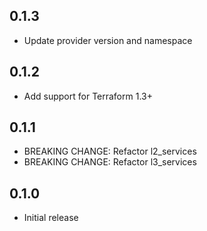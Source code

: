 ## 0.1.3

- Update provider version and namespace

## 0.1.2

- Add support for Terraform 1.3+

## 0.1.1

- BREAKING CHANGE: Refactor l2_services
- BREAKING CHANGE: Refactor l3_services

## 0.1.0

- Initial release
